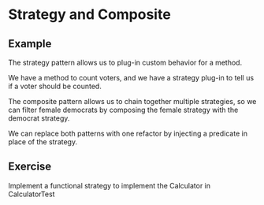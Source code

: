 # Strategy and Composite

## Example

The strategy pattern allows us to plug-in custom behavior for a method.

We have a method to count voters, and we have a strategy plug-in to tell us if a voter should be counted.

The composite pattern allows us to chain together multiple strategies, so we can filter female democrats by composing the female strategy with the democrat strategy.

We can replace both patterns with one refactor by injecting a predicate in place of the strategy.

## Exercise

Implement a functional strategy to implement the Calculator in CalculatorTest
